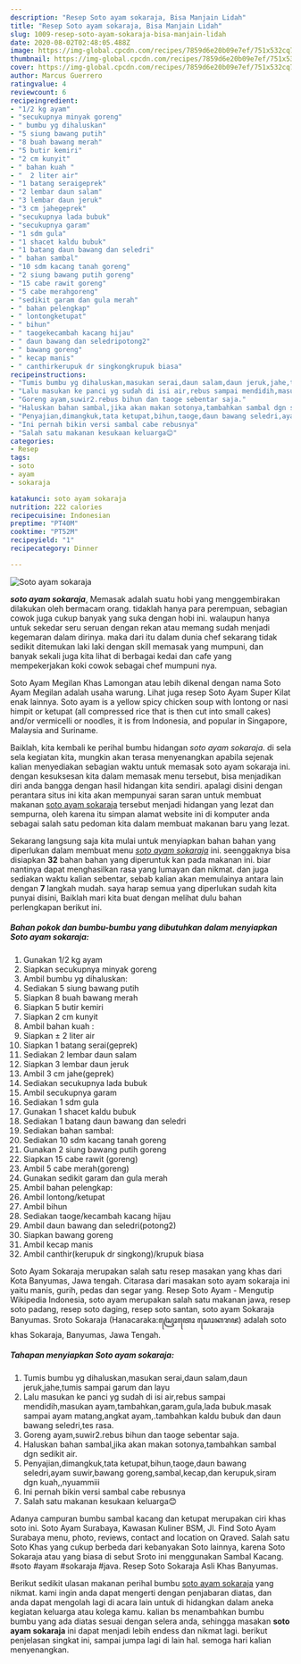 ```yaml
---
description: "Resep Soto ayam sokaraja, Bisa Manjain Lidah"
title: "Resep Soto ayam sokaraja, Bisa Manjain Lidah"
slug: 1009-resep-soto-ayam-sokaraja-bisa-manjain-lidah
date: 2020-08-02T02:48:05.488Z
image: https://img-global.cpcdn.com/recipes/7859d6e20b09e7ef/751x532cq70/soto-ayam-sokaraja-foto-resep-utama.jpg
thumbnail: https://img-global.cpcdn.com/recipes/7859d6e20b09e7ef/751x532cq70/soto-ayam-sokaraja-foto-resep-utama.jpg
cover: https://img-global.cpcdn.com/recipes/7859d6e20b09e7ef/751x532cq70/soto-ayam-sokaraja-foto-resep-utama.jpg
author: Marcus Guerrero
ratingvalue: 4
reviewcount: 6
recipeingredient:
- "1/2 kg ayam"
- "secukupnya minyak goreng"
- " bumbu yg dihaluskan"
- "5 siung bawang putih"
- "8 buah bawang merah"
- "5 butir kemiri"
- "2 cm kunyit"
- " bahan kuah "
- "  2 liter air"
- "1 batang seraigeprek"
- "2 lembar daun salam"
- "3 lembar daun jeruk"
- "3 cm jahegeprek"
- "secukupnya lada bubuk"
- "secukupnya garam"
- "1 sdm gula"
- "1 shacet kaldu bubuk"
- "1 batang daun bawang dan seledri"
- " bahan sambal"
- "10 sdm kacang tanah goreng"
- "2 siung bawang putih goreng"
- "15 cabe rawit goreng"
- "5 cabe merahgoreng"
- "sedikit garam dan gula merah"
- " bahan pelengkap"
- " lontongketupat"
- " bihun"
- " taogekecambah kacang hijau"
- " daun bawang dan seledripotong2"
- " bawang goreng"
- " kecap manis"
- " canthirkerupuk dr singkongkrupuk biasa"
recipeinstructions:
- "Tumis bumbu yg dihaluskan,masukan serai,daun salam,daun jeruk,jahe,tumis sampai garum dan layu"
- "Lalu masukan ke panci yg sudah di isi air,rebus sampai mendidih,masukan ayam,tambahkan,garam,gula,lada bubuk.masak sampai ayam matang,angkat ayam,.tambahkan kaldu bubuk dan daun bawang seledri,tes rasa."
- "Goreng ayam,suwir2.rebus bihun dan taoge sebentar saja."
- "Haluskan bahan sambal,jika akan makan sotonya,tambahkan sambal dgn sedikit air."
- "Penyajian,dimangkuk,tata ketupat,bihun,taoge,daun bawang seledri,ayam suwir,bawang goreng,sambal,kecap,dan kerupuk,siram dgn kuah,,nyuammiii"
- "Ini pernah bikin versi sambal cabe rebusnya"
- "Salah satu makanan kesukaan keluarga😊"
categories:
- Resep
tags:
- soto
- ayam
- sokaraja

katakunci: soto ayam sokaraja 
nutrition: 222 calories
recipecuisine: Indonesian
preptime: "PT40M"
cooktime: "PT52M"
recipeyield: "1"
recipecategory: Dinner

---
```



![Soto ayam sokaraja](https://img-global.cpcdn.com/recipes/7859d6e20b09e7ef/751x532cq70/soto-ayam-sokaraja-foto-resep-utama.jpg)

<b><i>soto ayam sokaraja</i></b>, Memasak adalah suatu hobi yang menggembirakan dilakukan oleh bermacam orang. tidaklah hanya para perempuan, sebagian cowok juga cukup banyak yang suka dengan hobi ini. walaupun hanya untuk sekedar seru seruan dengan rekan atau memang sudah menjadi kegemaran dalam dirinya. maka dari itu dalam dunia chef sekarang tidak sedikit ditemukan laki laki dengan skill memasak yang mumpuni, dan banyak sekali juga kita lihat di berbagai kedai dan cafe yang mempekerjakan koki cowok sebagai chef mumpuni nya.

Soto Ayam Megilan Khas Lamongan atau lebih dikenal dengan nama Soto Ayam Megilan adalah usaha warung. Lihat juga resep Soto Ayam Super Kilat enak lainnya. Soto ayam is a yellow spicy chicken soup with lontong or nasi himpit or ketupat (all compressed rice that is then cut into small cakes) and/or vermicelli or noodles, it is from Indonesia, and popular in Singapore, Malaysia and Suriname.

Baiklah, kita kembali ke perihal bumbu hidangan <i>soto ayam sokaraja</i>. di sela sela kegiatan kita, mungkin akan terasa menyenangkan apabila sejenak kalian menyediakan sebagian waktu untuk memasak soto ayam sokaraja ini. dengan kesuksesan kita dalam memasak menu tersebut, bisa menjadikan diri anda bangga dengan hasil hidangan kita sendiri. apalagi disini dengan perantara situs ini kita akan mempunyai saran saran untuk membuat makanan <u>soto ayam sokaraja</u> tersebut menjadi hidangan yang lezat dan sempurna, oleh karena itu simpan alamat website ini di komputer anda sebagai salah satu pedoman kita dalam membuat makanan baru yang lezat.


Sekarang langsung saja kita mulai untuk menyiapkan bahan bahan yang diperlukan dalam membuat menu <u><i>soto ayam sokaraja</i></u> ini. seenggaknya bisa disiapkan <b>32</b> bahan bahan yang diperuntuk kan pada makanan ini. biar nantinya dapat menghasilkan rasa yang lumayan dan nikmat. dan juga sediakan waktu kalian sebentar, sebab kalian akan memulainya antara lain dengan <b>7</b> langkah mudah. saya harap semua yang diperlukan sudah kita punyai disini, Baiklah mari kita buat dengan melihat dulu bahan perlengkapan berikut ini.

<!--inarticleads1-->

##### Bahan pokok dan bumbu-bumbu yang dibutuhkan dalam menyiapkan Soto ayam sokaraja:

1. Gunakan 1/2 kg ayam
1. Siapkan secukupnya minyak goreng
1. Ambil  bumbu yg dihaluskan:
1. Sediakan 5 siung bawang putih
1. Siapkan 8 buah bawang merah
1. Siapkan 5 butir kemiri
1. Siapkan 2 cm kunyit
1. Ambil  bahan kuah :
1. Siapkan  ± 2 liter air
1. Siapkan 1 batang serai(geprek)
1. Sediakan 2 lembar daun salam
1. Siapkan 3 lembar daun jeruk
1. Ambil 3 cm jahe(geprek)
1. Sediakan secukupnya lada bubuk
1. Ambil secukupnya garam
1. Sediakan 1 sdm gula
1. Gunakan 1 shacet kaldu bubuk
1. Sediakan 1 batang daun bawang dan seledri
1. Sediakan  bahan sambal:
1. Sediakan 10 sdm kacang tanah goreng
1. Gunakan 2 siung bawang putih goreng
1. Siapkan 15 cabe rawit (goreng)
1. Ambil 5 cabe merah(goreng)
1. Gunakan sedikit garam dan gula merah
1. Ambil  bahan pelengkap:
1. Ambil  lontong/ketupat
1. Ambil  bihun
1. Sediakan  taoge/kecambah kacang hijau
1. Ambil  daun bawang dan seledri(potong2)
1. Siapkan  bawang goreng
1. Ambil  kecap manis
1. Ambil  canthir(kerupuk dr singkong)/krupuk biasa


Soto Ayam Sokaraja merupakan salah satu resep masakan yang khas dari Kota Banyumas, Jawa tengah. Citarasa dari masakan soto ayam sokaraja ini yaitu manis, gurih, pedas dan segar yang. Resep Soto Ayam - Mengutip Wikipedia Indonesia, soto ayam merupakan salah satu makanan jawa, resep soto padang, resep soto daging, resep soto santan, soto ayam Sokaraja Banyumas. Sroto Sokaraja (Hanacaraka:ꦱꦿꦺꦴꦠꦺꦴ ꦱꦺꦴꦏꦫꦗ) adalah soto khas Sokaraja, Banyumas, Jawa Tengah. 

<!--inarticleads2-->

##### Tahapan menyiapkan Soto ayam sokaraja:

1. Tumis bumbu yg dihaluskan,masukan serai,daun salam,daun jeruk,jahe,tumis sampai garum dan layu
1. Lalu masukan ke panci yg sudah di isi air,rebus sampai mendidih,masukan ayam,tambahkan,garam,gula,lada bubuk.masak sampai ayam matang,angkat ayam,.tambahkan kaldu bubuk dan daun bawang seledri,tes rasa.
1. Goreng ayam,suwir2.rebus bihun dan taoge sebentar saja.
1. Haluskan bahan sambal,jika akan makan sotonya,tambahkan sambal dgn sedikit air.
1. Penyajian,dimangkuk,tata ketupat,bihun,taoge,daun bawang seledri,ayam suwir,bawang goreng,sambal,kecap,dan kerupuk,siram dgn kuah,,nyuammiii
1. Ini pernah bikin versi sambal cabe rebusnya
1. Salah satu makanan kesukaan keluarga😊


Adanya campuran bumbu sambal kacang dan ketupat merupakan ciri khas soto ini. Soto Ayam Surabaya, Kawasan Kuliner BSM, Jl. Find Soto Ayam Surabaya menu, photo, reviews, contact and location on Qraved. Salah satu Soto Khas yang cukup berbeda dari kebanyakan Soto lainnya, karena Soto Sokaraja atau yang biasa di sebut Sroto ini menggunakan Sambal Kacang. #soto #ayam #sokaraja #java. Resep Soto Sokaraja Asli Khas Banyumas. 

Berikut sedikit ulasan makanan perihal bumbu <u>soto ayam sokaraja</u> yang nikmat. kami ingin anda dapat mengerti dengan penjabaran diatas, dan anda dapat mengolah lagi di acara lain untuk di hidangkan dalam aneka kegiatan keluarga atau kolega kamu. kalian bs menambahkan bumbu bumbu yang ada diatas sesuai dengan selera anda, sehingga masakan <b>soto ayam sokaraja</b> ini dapat menjadi lebih endess dan nikmat lagi. berikut penjelasan singkat ini, sampai jumpa lagi di lain hal. semoga hari kalian menyenangkan.
